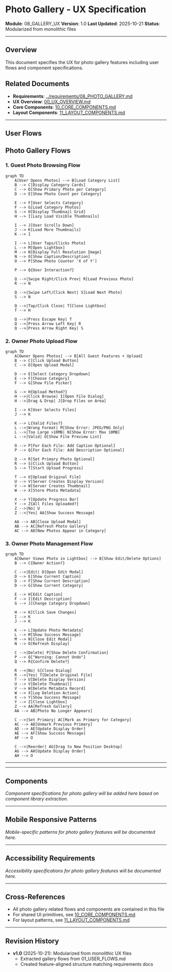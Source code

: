 # Photo Gallery - UX Specification

**Module**: 08_GALLERY_UX
**Version**: 1.0
**Last Updated**: 2025-10-21
**Status**: Modularized from monolithic files

---

## Overview

This document specifies the UX for photo gallery features including user flows and component specifications.

## Related Documents

- **Requirements**: [../requirements/08_PHOTO_GALLERY.md](../requirements/08_PHOTO_GALLERY.md)
- **UX Overview**: [00_UX_OVERVIEW.md](./00_UX_OVERVIEW.md)
- **Core Components**: [10_CORE_COMPONENTS.md](./10_CORE_COMPONENTS.md)
- **Layout Components**: [11_LAYOUT_COMPONENTS.md](./11_LAYOUT_COMPONENTS.md)

---

## User Flows

## Photo Gallery Flows

### 1. Guest Photo Browsing Flow

```mermaid
graph TD
    A[User Opens Photos] --> B[Load Category List]
    B --> C[Display Category Cards]
    C --> D[Show Primary Photo per Category]
    D --> E[Show Photo Count per Category]

    E --> F[User Selects Category]
    F --> G[Load Category Photos]
    G --> H[Display Thumbnail Grid]
    H --> I[Lazy Load Visible Thumbnails]

    I --> J[User Scrolls Down]
    J --> K[Load More Thumbnails]
    K --> I

    I --> L[User Taps/Clicks Photo]
    L --> M[Open Lightbox]
    M --> N[Display Full Resolution Image]
    N --> O[Show Caption/Description]
    O --> P[Show Photo Counter 'X of Y']

    P --> Q{User Interaction?}

    Q -->|Swipe Right/Click Prev| R[Load Previous Photo]
    R --> N

    Q -->|Swipe Left/Click Next| S[Load Next Photo]
    S --> N

    Q -->|Tap/Click Close| T[Close Lightbox]
    T --> H

    Q -->|Press Escape Key| T
    Q -->|Press Arrow Left Key| R
    Q -->|Press Arrow Right Key| S
```

### 2. Owner Photo Upload Flow

```mermaid
graph TD
    A[Owner Opens Photos] --> B[All Guest Features + Upload]
    B --> C[Click Upload Button]
    C --> D[Open Upload Modal]

    D --> E[Select Category Dropdown]
    E --> F[Choose Category]
    F --> G[Show File Picker]

    G --> H{Upload Method?}
    H -->|Click Browse| I[Open File Dialog]
    H -->|Drag & Drop| J[Drop Files on Area]

    I --> K[User Selects Files]
    J --> K

    K --> L{Valid Files?}
    L -->|Wrong Format| M[Show Error: JPEG/PNG Only]
    L -->|Too Large >10MB| N[Show Error: Max 10MB]
    L -->|Valid| O[Show File Preview List]

    O --> P[For Each File: Add Caption Optional]
    P --> Q[For Each File: Add Description Optional]

    Q --> R[Set Primary Photo Optional]
    R --> S[Click Upload Button]
    S --> T[Start Upload Progress]

    T --> U[Upload Original File]
    U --> V[Server Creates Display Version]
    V --> W[Server Creates Thumbnail]
    W --> X[Store Photo Metadata]

    X --> Y[Update Progress Bar]
    Y --> Z{All Files Uploaded?}
    Z -->|No| U
    Z -->|Yes| AA[Show Success Message]

    AA --> AB[Close Upload Modal]
    AB --> AC[Refresh Photo Gallery]
    AC --> AD[New Photos Appear in Category]
```

### 3. Owner Photo Management Flow

```mermaid
graph TD
    A[Owner Views Photo in Lightbox] --> B[Show Edit/Delete Options]
    B --> C{Owner Action?}

    C -->|Edit| D[Open Edit Modal]
    D --> E[Show Current Caption]
    D --> F[Show Current Description]
    D --> G[Show Current Category]

    E --> H[Edit Caption]
    F --> I[Edit Description]
    G --> J[Change Category Dropdown]

    H --> K[Click Save Changes]
    I --> K
    J --> K

    K --> L[Update Photo Metadata]
    L --> M[Show Success Message]
    M --> N[Close Edit Modal]
    N --> O[Refresh Display]

    C -->|Delete| P[Show Delete Confirmation]
    P --> Q["Warning: Cannot Undo"]
    Q --> R{Confirm Delete?}

    R -->|No| S[Close Dialog]
    R -->|Yes| T[Delete Original File]
    T --> U[Delete Display Version]
    U --> V[Delete Thumbnail]
    V --> W[Delete Metadata Record]
    W --> X[Log Deletion Action]
    X --> Y[Show Success Message]
    Y --> Z[Close Lightbox]
    Z --> AA[Refresh Gallery]
    AA --> AB[Photo No Longer Appears]

    C -->|Set Primary| AC[Mark as Primary for Category]
    AC --> AD[Unmark Previous Primary]
    AD --> AE[Update Display Order]
    AE --> AF[Show Success Message]
    AF --> O

    C -->|Reorder| AG[Drag to New Position Desktop]
    AG --> AH[Update Display Order]
    AH --> O
```

---

---

## Components

_Component specifications for photo gallery will be added here based on component library extraction._

---

## Mobile Responsive Patterns

_Mobile-specific patterns for photo gallery features will be documented here._

---

## Accessibility Requirements

_Accessibility specifications for photo gallery features will be documented here._

---

## Cross-References

- All photo gallery related flows and components are contained in this file
- For shared UI primitives, see [10_CORE_COMPONENTS.md](./10_CORE_COMPONENTS.md)
- For layout patterns, see [11_LAYOUT_COMPONENTS.md](./11_LAYOUT_COMPONENTS.md)

---

## Revision History

- **v1.0** (2025-10-21): Modularized from monolithic UX files
  - Extracted gallery flows from 01_USER_FLOWS.md
  - Created feature-aligned structure matching requirements docs
